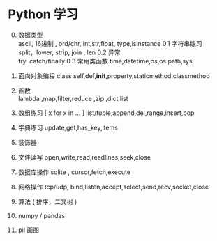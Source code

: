 # Python 学习

0. 数据类型     
    ascii, 16进制 , ord/chr, int,str,float, type,isinstance
0.1 字符串练习   
    split，lower, strip, join , len
0.2 异常       
    try..catch/finally
0.3 常用类函数
    time,datetime,os,os.path,sys
1. 面向对象编程  class 
   self,def,__init__,property,staticmethod,classmethod
2. 函数     
   lambda ,map,filter,reduce ,zip ,dict,list
3. 数组练习     [ x for x in ... ]
        list/tuple,append,del,range,insert,pop 
4. 字典练习
      update,get,has_key,items
5. 装饰器
6. 文件读写 
    open,write,read,readlines,seek,close
7. 数据库操作
    sqlite , cursor,fetch,execute
8. 网络操作
   tcp/udp, bind,listen,accept,select,send,recv,socket,close
    
9. 算法 ( 排序，二叉树 )
10. numpy / pandas
11. pil 画图
